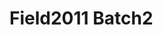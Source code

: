 <a name="material" />

# Field2011 Batch2
<script type="application/ld+json">
  {
    "@context": "https://schema.org/",
    "@type": "ChemicalSubstance",
    "http://purl.org/dc/terms/conformsTo":
      {
        "@type": "CreativeWork",
        "@id": "https://bioschemas.org/profiles/ChemicalSubstance/0.4-RELEASE/"
      },
    "@id": "https://egonw.github.io/nanowiki/nanowiki107.html#material",
    "name": "Field2011 Batch2",
    "sameAs: "http://127.0.0.1/mediawiki/index.php/Special:URIResolver/Field2011_Batch2"
  }
</script>

